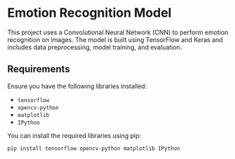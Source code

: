# Emotion Recognition Model

This project uses a Convolutional Neural Network (CNN) to perform emotion recognition on images. The model is built using TensorFlow and Keras and includes data preprocessing, model training, and evaluation.

## Requirements

Ensure you have the following libraries installed:

- `tensorflow`
- `opencv-python`
- `matplotlib`
- `IPython`

You can install the required libraries using pip:

```bash
pip install tensorflow opencv-python matplotlib IPython
